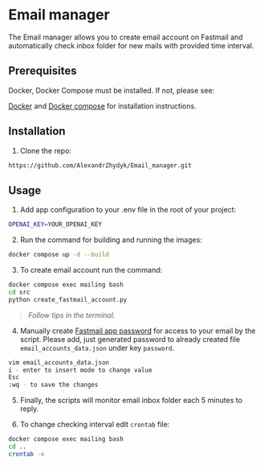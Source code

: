 # Email manager

The Email manager allows you to create email account on Fastmail and automatically check inbox folder for new mails with provided time interval. 

## Prerequisites

Docker, Docker Compose must be installed.
If not, please see:

[Docker](https://docs.docker.com/engine/install/) and
[Docker compose](https://www.digitalocean.com/community/tutorials/how-to-install-and-use-docker-compose-on-ubuntu-22-04)
for installation instructions.


## Installation

1. Clone the repo:
```sh
https://github.com/AlexandrZhydyk/Email_manager.git
```

## Usage
1. Add app configuration to your .env file in the root of your project:
```sh
OPENAI_KEY=YOUR_OPENAI_KEY
```

2. Run the command for building and running the images:
```sh
docker compose up -d --build
```

3. To create email account run the command:
```sh
docker compose exec mailing bash
cd src
python create_fastmail_account.py
```
> *Follow tips in the terminal.*

4. Manually create [Fastmail app password](https://www.fastmail.help/hc/en-us/articles/360058752854) for access to your email by the script.
Please add, just generated password to already created file `email_accounts_data.json` under key `password`.
```sh
vim email_accounts_data.json
i - enter to insert mode to change value
Esc
:wq - to save the changes
```
5. Finally, the scripts will monitor email inbox folder each 5 minutes to reply.

  
6. To change checking interval edit `crontab` file:
```sh
docker compose exec mailing bash
cd ..
crontab -e
```
